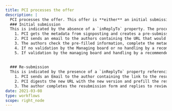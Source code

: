 ```yaml
---
title: PCI processes the offer
description: |
  PCI processes the offer. This offer is **either** an initial submission or a resubmission. The process is **different depending** on the case.
  ### Initial submission
  This is indicated by the absence of a `inReplyTo` property. The process is as follows:
    1. PCI gets the metadata from signposting and creates a pre-submission page
    2. PCI sends an email to the authors containing the URL that would send the author directly to the prefilled submission/resubmission page of PCI X after registering if needed and after login in PCI X website.
    3. The authors check the pre-filled information, complete the metadata (e.g. links to data, scripts, codes, PCI thematic fields) and complete the submission/resubmission.
    4. If no validation by the Managing board or no handling by a recommender (negative outcome)  - Email sent to authors - STOP
    5. If validation by the managing board and handling by a recommender (positive outcome)  - Email sent to authors - Start of the review process
  
  
  ### Re-submission
  This is indicated by the presence of a `inReplyTo` property referencing the activity ID of a previous "Request Endorsement" notification. The process is as follows:
    1. PCI sends an Email to the author containing the link to the resubmission form
    2. PCI digests the new URL with the new version and prefill the resubmission form with signposting (optional), and keep other old data (eg opposed reviewers)
    3. The author completes the resubmission form and replies to reviewers
date: 2021-03-08
type: workflows
scope: right_node
---
```



